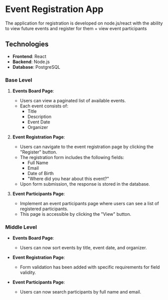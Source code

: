 # Event Registration App

The application for registration is developed on node.js/react with the ability to view future events and register for them + view event participants

## Technologies

- **Frontend**: React
- **Backend**: Node.js
- **Database**: PostgreSQL

### Base Level

1. **Events Board Page**: 
   - Users can view a paginated list of available events.
   - Each event consists of:
     - Title
     - Description
     - Event Date
     - Organizer

2. **Event Registration Page**:
   - Users can navigate to the event registration page by clicking the "Register" button.
   - The registration form includes the following fields:
     - Full Name
     - Email
     - Date of Birth
     - "Where did you hear about this event?"
   - Upon form submission, the response is stored in the database.

3. **Event Participants Page**:
   - Implement an event participants page where users can see a list of registered participants.
   - This page is accessible by clicking the "View" button.

### Middle Level

- **Events Board Page**:
  - Users can now sort events by title, event date, and organizer.
  
- **Event Registration Page**:
  - Form validation has been added with specific requirements for field validity.
  
- **Event Participants Page**:
  - Users can now search participants by full name and email.
